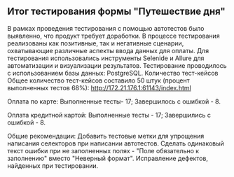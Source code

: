 ##  Итог тестирования формы "Путешествие дня"
В рамках проведения тестирования с помощью автотестов было выявленно, что продукт требует доработки.
В процессе тестирования реализованы как позитивные, так и негативные сценарии, охватывающие различные аспекты ввода данных для оплаты.
Для тестирования использовались инструменты Selenide и Allure для автоматизации и визуализации результатов.
Тестирование проводилось с использованием базы данных: PostgreSQL. Количество тест-кейсов Общее количество тест-кейсов составило 50 штук (процент выполненных тестов 68%):
http://172.21.176.1:61143/index.html

Оплата по карте: Выполненные тесты- 17; Завершилось с ошибкой - 8.

Оплата кредитной картой: Выполненные тесты - 17; Завершились с ошибкой - 8.

Общие рекомендации: Добавить тестовые метки для упрощения написания селекторов при написании автотестов. 
Сделать одинаковый текст ошибки при не заполненных полях - "Поле обязательно к заполнению" вместо "Неверный формат". 
Исправление дефектов, найденных при тестировании.